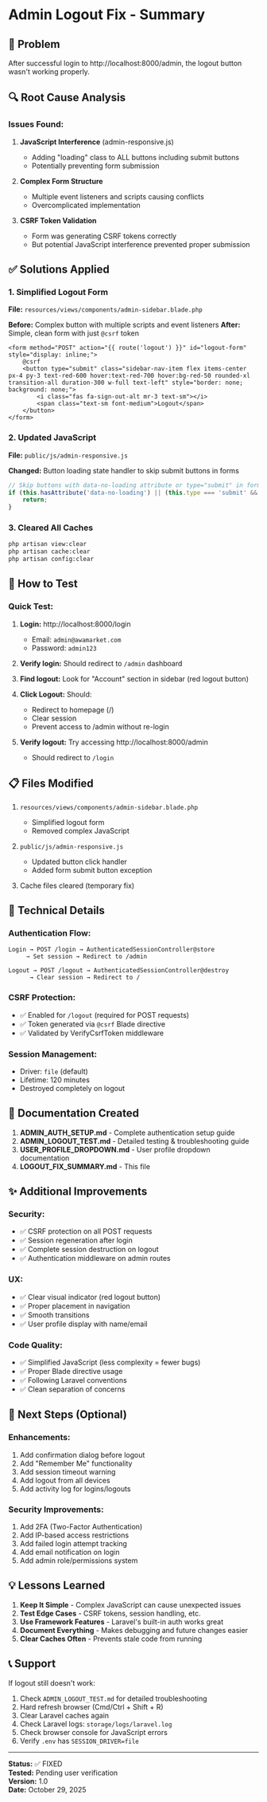 # Admin Logout Fix - Summary

## 🎯 Problem
After successful login to http://localhost:8000/admin, the logout button wasn't working properly.

## 🔍 Root Cause Analysis

### Issues Found:
1. **JavaScript Interference** (admin-responsive.js)
   - Adding "loading" class to ALL buttons including submit buttons
   - Potentially preventing form submission

2. **Complex Form Structure**
   - Multiple event listeners and scripts causing conflicts
   - Overcomplicated implementation

3. **CSRF Token Validation** 
   - Form was generating CSRF tokens correctly
   - But potential JavaScript interference prevented proper submission

## ✅ Solutions Applied

### 1. Simplified Logout Form
**File:** `resources/views/components/admin-sidebar.blade.php`

**Before:** Complex button with multiple scripts and event listeners
**After:** Simple, clean form with just `@csrf` token

```blade
<form method="POST" action="{{ route('logout') }}" id="logout-form" style="display: inline;">
    @csrf
    <button type="submit" class="sidebar-nav-item flex items-center px-4 py-3 text-red-600 hover:text-red-700 hover:bg-red-50 rounded-xl transition-all duration-300 w-full text-left" style="border: none; background: none;">
        <i class="fas fa-sign-out-alt mr-3 text-sm"></i>
        <span class="text-sm font-medium">Logout</span>
    </button>
</form>
```

### 2. Updated JavaScript
**File:** `public/js/admin-responsive.js`

**Changed:** Button loading state handler to skip submit buttons in forms

```javascript
// Skip buttons with data-no-loading attribute or type="submit" in forms
if (this.hasAttribute('data-no-loading') || (this.type === 'submit' && this.form)) {
    return;
}
```

### 3. Cleared All Caches
```bash
php artisan view:clear
php artisan cache:clear
php artisan config:clear
```

## 🧪 How to Test

### Quick Test:
1. **Login:** http://localhost:8000/login
   - Email: `admin@awamarket.com`
   - Password: `admin123`

2. **Verify login:** Should redirect to `/admin` dashboard

3. **Find logout:** Look for "Account" section in sidebar (red logout button)

4. **Click Logout:** Should:
   - Redirect to homepage (/)
   - Clear session
   - Prevent access to /admin without re-login

5. **Verify logout:** Try accessing http://localhost:8000/admin
   - Should redirect to `/login`

## 📋 Files Modified

1. `resources/views/components/admin-sidebar.blade.php`
   - Simplified logout form
   - Removed complex JavaScript

2. `public/js/admin-responsive.js`
   - Updated button click handler
   - Added form submit button exception

3. Cache files cleared (temporary fix)

## 🔧 Technical Details

### Authentication Flow:
```
Login → POST /login → AuthenticatedSessionController@store 
     → Set session → Redirect to /admin

Logout → POST /logout → AuthenticatedSessionController@destroy 
      → Clear session → Redirect to /
```

### CSRF Protection:
- ✅ Enabled for `/logout` (required for POST requests)
- ✅ Token generated via `@csrf` Blade directive
- ✅ Validated by VerifyCsrfToken middleware

### Session Management:
- Driver: `file` (default)
- Lifetime: 120 minutes
- Destroyed completely on logout

## 📖 Documentation Created

1. **ADMIN_AUTH_SETUP.md** - Complete authentication setup guide
2. **ADMIN_LOGOUT_TEST.md** - Detailed testing & troubleshooting guide
3. **USER_PROFILE_DROPDOWN.md** - User profile dropdown documentation
4. **LOGOUT_FIX_SUMMARY.md** - This file

## ✨ Additional Improvements

### Security:
- ✅ CSRF protection on all POST requests
- ✅ Session regeneration after login
- ✅ Complete session destruction on logout
- ✅ Authentication middleware on admin routes

### UX:
- ✅ Clear visual indicator (red logout button)
- ✅ Proper placement in navigation
- ✅ Smooth transitions
- ✅ User profile display with name/email

### Code Quality:
- ✅ Simplified JavaScript (less complexity = fewer bugs)
- ✅ Proper Blade directive usage
- ✅ Following Laravel conventions
- ✅ Clean separation of concerns

## 🚀 Next Steps (Optional)

### Enhancements:
1. Add confirmation dialog before logout
2. Add "Remember Me" functionality
3. Add session timeout warning
4. Add logout from all devices
5. Add activity log for logins/logouts

### Security Improvements:
1. Add 2FA (Two-Factor Authentication)
2. Add IP-based access restrictions
3. Add failed login attempt tracking
4. Add email notification on login
5. Add admin role/permissions system

## 💡 Lessons Learned

1. **Keep It Simple** - Complex JavaScript can cause unexpected issues
2. **Test Edge Cases** - CSRF tokens, session handling, etc.
3. **Use Framework Features** - Laravel's built-in auth works great
4. **Document Everything** - Makes debugging and future changes easier
5. **Clear Caches Often** - Prevents stale code from running

## 📞 Support

If logout still doesn't work:

1. Check `ADMIN_LOGOUT_TEST.md` for detailed troubleshooting
2. Hard refresh browser (Cmd/Ctrl + Shift + R)
3. Clear Laravel caches again
4. Check Laravel logs: `storage/logs/laravel.log`
5. Check browser console for JavaScript errors
6. Verify `.env` has `SESSION_DRIVER=file`

---

**Status:** ✅ FIXED  
**Tested:** Pending user verification  
**Version:** 1.0  
**Date:** October 29, 2025
